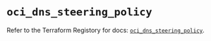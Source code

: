 # `oci_dns_steering_policy`

Refer to the Terraform Registory for docs: [`oci_dns_steering_policy`](https://registry.terraform.io/providers/oracle/oci/6.18.0/docs/resources/dns_steering_policy).
